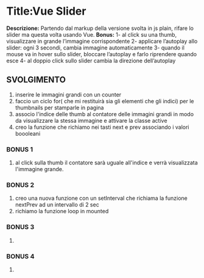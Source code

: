 Title:Vue Slider
===
**Descrizione:**
Partendo dal markup della versione svolta in js plain, rifare lo slider ma questa volta usando Vue.
**Bonus:**
1- al click su una thumb, visualizzare in grande l’immagine corrispondente
2- applicare l’autoplay allo slider: ogni 3 secondi, cambia immagine automaticamente
3- quando il mouse va in hover sullo slider, bloccare l’autoplay e farlo riprendere quando esce
4- al doppio click sullo slider cambia la direzione dell’autoplay

## SVOLGIMENTO
1. inserire le immagini grandi con un counter 
2. faccio un ciclo for( che mi restituirà sia gli elementi che gli indici) per le thumbnails per stamparle in pagina 
3. associo l'indice delle thumb al contatore delle immagini grandi in modo da visualizzare la stessa immagine e attivare la classe active 
4. creo la funzione che richiamo nei tasti next e prev associando i valori boooleani

### BONUS 1 
1. al click sulla thumb il contatore sarà uguale all'indice e verrà visualizzata l'immagine grande.

### BONUS 2
1. creo una nuova funzione con un setInterval che richiama la funzione nextPrev ad un intervallo di 2 sec 
2. richiamo la funzione loop in mounted


### BONUS 3
1. 


### BONUS 4 
1. 


